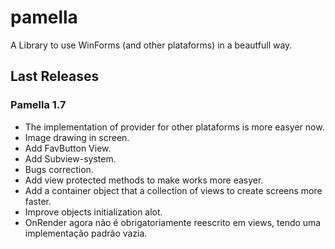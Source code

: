# pamella

A Library to use WinForms (and other plataforms) in a beautfull way.

## Last Releases

### Pamella 1.7

- The implementation of provider for other plataforms is more easyer now.
- Image drawing in screen.
- Add FavButton View.
- Add Subview-system.
- Bugs correction.
- Add view protected methods to make works more easyer.
- Add a container object that a collection of views to create screens more faster.
- Improve objects initialization alot.
- OnRender agora não é obrigatoriamente reescrito em views, tendo uma implementação padrão vazia.